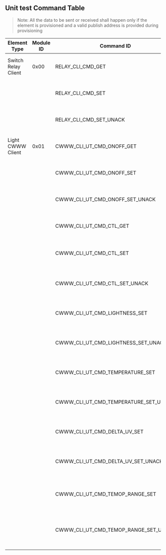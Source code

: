 ## Unit test Command Table

> Note: All the data to be sent or received shall happen only if the element is provisioned and a valid publish address is provided during provisioning

| Element Type        | Module ID | Command ID                            |        | UT Command                                               | Description                                                     | Status |
| ------------------- | --------- | ------------------------------------- | ------ | -------------------------------------------------------- | --------------------------------------------------------------- | ------ |
| Switch Relay Client | 0x00      | RELAY_CLI_CMD_GET                     | (0x00) | ut 0 0 1  `[el_id]`                                      | Send Relay ONOFF GET msg to element_id                          | `FAIL` |
|                     |           | RELAY_CLI_CMD_SET                     | (0x01) | ut 0 1 1  `[el_id]`                                      | Send Relay ONOFF SET msg to element_id                          | PASS   |
|                     |           | RELAY_CLI_CMD_SET_UNACK               | (0x02) | ut 0 2 1  `[el_id]`                                      | Send Relay ONOFF SET UNACK msg to element_id                    | PASS   |
| Light CWWW Client   | 0x01      | CWWW_CLI_UT_CMD_ONOFF_GET             | (0x00) | ut 1 0 1  `[el_id]`                                      | Send CWWW ONOFF GET msg to element_id                           | `FAIL` |
|                     |           | CWWW_CLI_UT_CMD_ONOFF_SET             | (0x01) | ut 1 1 1  `[el_id]`                                      | Send CWWW ONOFF SET msg to element_id                           | PASS   |
|                     |           | CWWW_CLI_UT_CMD_ONOFF_SET_UNACK       | (0x02) | ut 1 2 1  `[el_id]`                                      | Send CWWW ONOFF SET UNACK msg to element_id                     | PASS   |
|                     |           | CWWW_CLI_UT_CMD_CTL_GET               | (0x03) | ut 1 3 1  `[el_id]`                                      | Send CWWW CTL GET Command to element_id                         | `FAIL` |
|                     |           | CWWW_CLI_UT_CMD_CTL_SET               | (0x04) | ut 1 4 4  `[el_id]` `[temp]` `[brightness]` `[delta_uv]` | Send CWWW CTL SET Command to element_id                         | PASS   |
|                     |           | CWWW_CLI_UT_CMD_CTL_SET_UNACK         | (0x05) | ut 1 5 4  `[el_id]` `[temp]` `[brightness]` `[delta_uv]` | Send CWWW CTL SET UNACK Command to element_id                   | PASS   |
|                     |           | CWWW_CLI_UT_CMD_LIGHTNESS_SET         | (0x06) | ut 1 6 2  `[el_id]` `[brigntness]`                       | Send CWWW LIGHTNESS SET Command to element_id                   | PASS   |
|                     |           | CWWW_CLI_UT_CMD_LIGHTNESS_SET_UNACK   | (0x07) | ut 1 7 2  `[el_id]` `[brigntness]`                       | Send CWWW LIGHTNESS SET UNACK Command to element_id             | PASS   |
|                     |           | CWWW_CLI_UT_CMD_TEMPERATURE_SET       | (0x08) | ut 1 8 2  `[el_id]` `[temperature]`                      | Send CWWW TEMPERATURE SET Command to element_id                 | PASS   |
|                     |           | CWWW_CLI_UT_CMD_TEMPERATURE_SET_UNACK | (0x09) | ut 1 9 2  `[el_id]` `[temperature]`                      | Send CWWW TEMPERATURE SET UNACK Command to element_id           | PASS   |
|                     |           | CWWW_CLI_UT_CMD_DELTA_UV_SET          | (0x0A) | ut 1 10 2 `[el_id]` `[delta_uv]`                         | Send CWWW DELTA UV SET Command to element_id                    | PASS   |
|                     |           | CWWW_CLI_UT_CMD_DELTA_UV_SET_UNACK    | (0x0B) | ut 1 11 2 `[el_id]` `[delta_uv]`                         | Send CWWW DELTA UV SET UNACK Command to element_id              | PASS   |
|                     |           | CWWW_CLI_UT_CMD_TEMOP_RANGE_SET       | (0x0C) | ut 1 12 3 `[el_id]` `[min]` `[max]`                      | Send CWWW TEMPERATURE RANGE SET for target publish server       | TBT    |
|                     |           | CWWW_CLI_UT_CMD_TEMOP_RANGE_SET_UNACK | (0x0D) | ut 1 13 3 `[el_id]` `[min]` `[max]`                      | Send CWWW TEMPERATURE RANGE SET UNACK for target publish server | TBT    |
